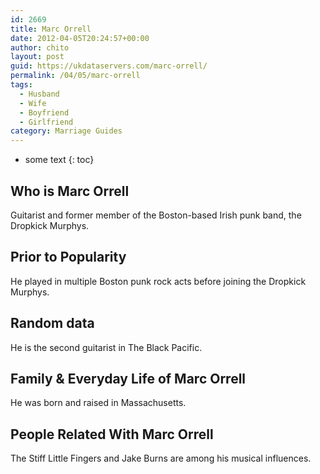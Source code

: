 ```yaml
---
id: 2669
title: Marc Orrell
date: 2012-04-05T20:24:57+00:00
author: chito
layout: post
guid: https://ukdataservers.com/marc-orrell/
permalink: /04/05/marc-orrell
tags:
  - Husband
  - Wife
  - Boyfriend
  - Girlfriend
category: Marriage Guides
---
```


* some text
{: toc}
          
          
## Who is  Marc Orrell
                  
                  
                  
Guitarist and former member of the Boston-based Irish punk band, the Dropkick Murphys.
                  
                
                
                
## Prior to Popularity 
                  
                  
                  
He played in multiple Boston punk rock acts before joining the Dropkick Murphys.
                  
                
                
                
## Random data 
                  
                  
                  
He is the second guitarist in The Black Pacific.
                  
                
                
                
## Family & Everyday Life of Marc Orrell
                  
                  
                  
He was born and raised in Massachusetts.
                  
                
                
                
## People Related With  Marc Orrell
                  
                  
                  
The Stiff Little Fingers and Jake Burns are among his musical influences.
                  
                
              
            
          
          
          
    
    
  
